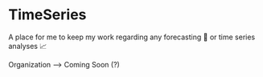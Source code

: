 # TimeSeries

A place for me to keep my work regarding any forecasting :crystal_ball: or time series analyses :chart_with_upwards_trend: 

Organization --> Coming Soon (?)

